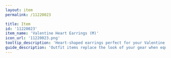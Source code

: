```yaml
---
layout: item
permalink: /11220023

title: Item
id: '11220023'
item_name: 'Valentine Heart Earrings (M)'
icon_url: '11220023.png'
tooltip_description: 'Heart-shaped earrings perfect for your Valentine.'
guide_description: 'Outfit items replace the look of your gear when equipped.'
---
```


